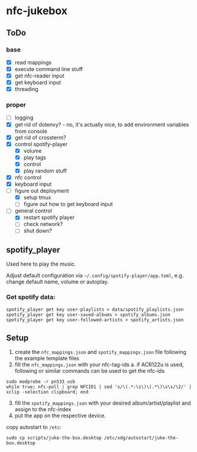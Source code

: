# nfc-jukebox

## ToDo
### base
- [x] read mappings
- [x] execute command line stuff
- [x] get nfc-reader input
- [x] get keyboard input
- [x] threading

### proper
- [ ] logging
- [x] get rid of dotenvy? - no, it's actually nice, to add environment variables from console
- [x] get rid of crossterm?
- [x] control spotify-player
    - [x] volume
    - [x] play tags
    - [x] control
    - [x] play random stuff
- [x] nfc control
- [x] keyboard input
- [ ] figure out deployment
  - [x] setup tmux
  - [ ] figure out how to get keyboard input
- [ ] general control
  - [x] restart spotify player
  - [ ] check network?
  - [ ] shut down?

## spotify_player

Used here to play the music.

Adjust default configuration via `~/.config/spotify-player/app.toml`, e.g. change
default name, volume or autoplay.

### Get spotify data:
```
spotify_player get key user-playlists > data/spotify_playlists.json
spotify_player get key user-saved-albums > spotify_albums.json
spotify_player get key user-followed-artists > spotify_artists.json
```

## Setup

1. create the `nfc_mappings.json` and `spotify_mappings.json` file following the example template files
2. fill the `nfc_mappings.json` with your nfc-tag-ids
  a. if ACR122u is used, following or similar commands can be used to get the nfc-ids
  ```
  sudo modprobe -r pn533_usb
  while true; nfc-poll | grep NFCID1 | sed 's/\(.*:\s\)\(.*\)\s\s/\2/' | xclip -selection clipboard; end
  ```
3. fill the `spotify_mappings.json` with your desired album/artist/playlist and assign to the nfc-index
4. put the app on the respective device.

copy autostart to `/etc`:
```
sudo cp scripts/juke-the-box.desktop /etc/xdg/autostart/juke-the-box.desktop
```
